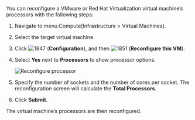 You can reconfigure a VMware or Red Hat Virtualization virtual machine’s
processors with the following steps:

1.  Navigate to menu:Compute\[Infrastructure \> Virtual Machines\].

2.  Select the target virtual machine.

3.  Click ![1847](1847.png) (**Configuration**), and then
    ![1851](1851.png) (**Reconfigure this VM**).

4.  Select **Yes** next to **Processors** to show processor options.
    
    ![Reconfigure processor](Reconfigure_processor.png)

5.  Specify the number of sockets and the number of cores per socket.
    The reconfiguration screen will calculate the **Total Processors**.

6.  Click **Submit**.

The virtual machine’s processors are then reconfigured.
